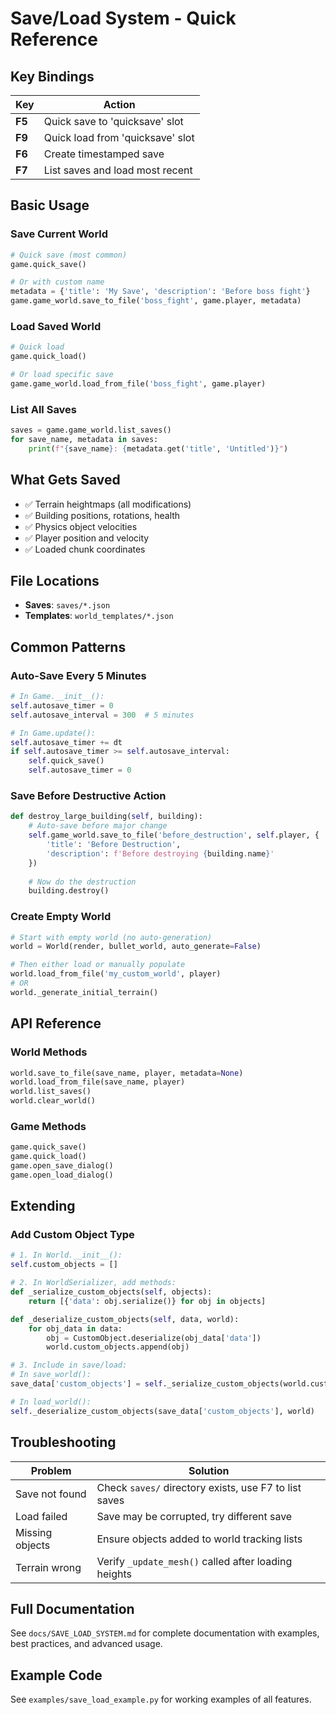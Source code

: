# Save/Load System - Quick Reference

## Key Bindings
| Key | Action |
|-----|--------|
| **F5** | Quick save to 'quicksave' slot |
| **F9** | Quick load from 'quicksave' slot |
| **F6** | Create timestamped save |
| **F7** | List saves and load most recent |

## Basic Usage

### Save Current World
```python
# Quick save (most common)
game.quick_save()

# Or with custom name
metadata = {'title': 'My Save', 'description': 'Before boss fight'}
game.game_world.save_to_file('boss_fight', game.player, metadata)
```

### Load Saved World
```python
# Quick load
game.quick_load()

# Or load specific save
game.game_world.load_from_file('boss_fight', game.player)
```

### List All Saves
```python
saves = game.game_world.list_saves()
for save_name, metadata in saves:
    print(f"{save_name}: {metadata.get('title', 'Untitled')}")
```

## What Gets Saved
- ✅ Terrain heightmaps (all modifications)
- ✅ Building positions, rotations, health
- ✅ Physics object velocities
- ✅ Player position and velocity
- ✅ Loaded chunk coordinates

## File Locations
- **Saves**: `saves/*.json`
- **Templates**: `world_templates/*.json`

## Common Patterns

### Auto-Save Every 5 Minutes
```python
# In Game.__init__():
self.autosave_timer = 0
self.autosave_interval = 300  # 5 minutes

# In Game.update():
self.autosave_timer += dt
if self.autosave_timer >= self.autosave_interval:
    self.quick_save()
    self.autosave_timer = 0
```

### Save Before Destructive Action
```python
def destroy_large_building(self, building):
    # Auto-save before major change
    self.game_world.save_to_file('before_destruction', self.player, {
        'title': 'Before Destruction',
        'description': f'Before destroying {building.name}'
    })
    
    # Now do the destruction
    building.destroy()
```

### Create Empty World
```python
# Start with empty world (no auto-generation)
world = World(render, bullet_world, auto_generate=False)

# Then either load or manually populate
world.load_from_file('my_custom_world', player)
# OR
world._generate_initial_terrain()
```

## API Reference

### World Methods
```python
world.save_to_file(save_name, player, metadata=None)
world.load_from_file(save_name, player)
world.list_saves()
world.clear_world()
```

### Game Methods
```python
game.quick_save()
game.quick_load()
game.open_save_dialog()
game.open_load_dialog()
```

## Extending

### Add Custom Object Type
```python
# 1. In World.__init__():
self.custom_objects = []

# 2. In WorldSerializer, add methods:
def _serialize_custom_objects(self, objects):
    return [{'data': obj.serialize()} for obj in objects]

def _deserialize_custom_objects(self, data, world):
    for obj_data in data:
        obj = CustomObject.deserialize(obj_data['data'])
        world.custom_objects.append(obj)

# 3. Include in save/load:
# In save_world():
save_data['custom_objects'] = self._serialize_custom_objects(world.custom_objects)

# In load_world():
self._deserialize_custom_objects(save_data['custom_objects'], world)
```

## Troubleshooting

| Problem | Solution |
|---------|----------|
| Save not found | Check `saves/` directory exists, use F7 to list saves |
| Load failed | Save may be corrupted, try different save |
| Missing objects | Ensure objects added to world tracking lists |
| Terrain wrong | Verify `_update_mesh()` called after loading heights |

## Full Documentation
See `docs/SAVE_LOAD_SYSTEM.md` for complete documentation with examples, best practices, and advanced usage.

## Example Code
See `examples/save_load_example.py` for working examples of all features.
